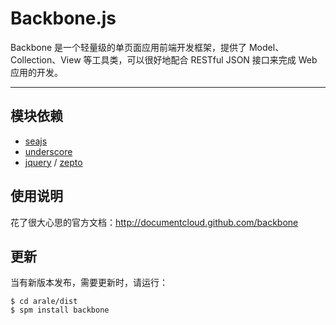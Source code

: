 
# Backbone.js

Backbone 是一个轻量级的单页面应用前端开发框架，提供了 Model、Collection、View
等工具类，可以很好地配合 RESTful JSON 接口来完成 Web 应用的开发。

---


## 模块依赖

 - [seajs](seajs)
 - [underscore](underscore)
 - [jquery](jquery) / [zepto](zepto)


## 使用说明

花了很大心思的官方文档：<http://documentcloud.github.com/backbone>


## 更新

当有新版本发布，需要更新时，请运行：

```
$ cd arale/dist
$ spm install backbone
```

